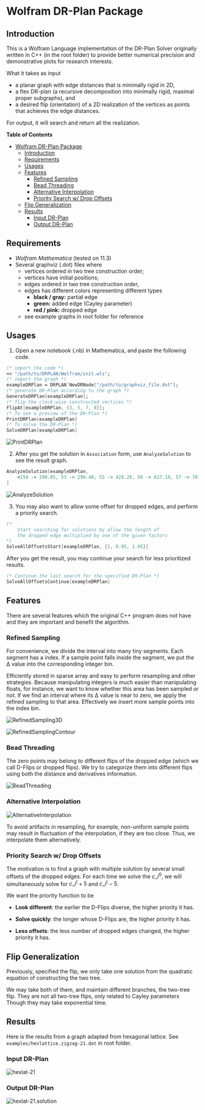 # Wolfram DR-Plan Package

## Introduction

This is a Wolfram Language implementation of the DR-Plan Solver originally
written in C++ (in the root folder) to provide better numerical precision and
demonstrative plots for research interests.

What it takes as input 
- a planar graph with edge distances that is minimally rigid in 2D,
- a flex DR-plan (a recursive decomposition into minimally rigid, maximal
proper subgraphs), and
- a desired flip (orientation) of a 2D realization of the vertices as points
that achieves the edge distances.

For output, it will search and return all the realization.


<!-- markdown-toc start - Don't edit this section. Run M-x markdown-toc-refresh-toc -->
**Table of Contents**

- [Wolfram DR-Plan Package](#wolfram-dr-plan-package)
    - [Introduction](#introduction)
    - [Requirements](#requirements)
    - [Usages](#usages)
    - [Features](#features)
        - [Refined Sampling](#refined-sampling)
        - [Bead Threading](#bead-threading)
        - [Alternative Interpolation](#alternative-interpolation)
        - [Priority Search w/ Drop Offsets](#priority-search-w-drop-offsets)
    - [Flip Generalization](#flip-generalization)
    - [Results](#results)
        - [Input DR-Plan](#input-dr-plan)
        - [Output DR-Plan](#output-dr-plan)

<!-- markdown-toc end -->


## Requirements

- _Wolfram Mathematica_ (tested on 11.3)
- Several graphviz (.dot) files where
    - vertices ordered in two tree construction order;
    - vertices have initial positions;
    - edges ordered in two tree construction order,
    - edges has different colors representing different types
        - __black / gray:__ partial edge
        - __green:__ added edge (Cayley parameter)
        - __red / pink:__ dropped edge
    - see example graphs in root folder for reference


## Usages

1. Open a new notebook (.nb) in Mathematica, and paste the following code.
```Mathematica
(* import the code *)
<< "/path/to/DRPLAN/Wolfram/init.wls";
(* import the graph *)
exampleDRPlan = DRPLAN`NewDRNode["/path/to/graphviz_file.dot"];
(* generate DR-Plan according to the graph *)
GenerateDRPlan[exampleDRPlan];
(* flip the clock-wise constructed vertices *)
FlipAt[exampleDRPlan, {3, 5, 7, 8}];
(* To see a preview of the DR-Plan *)
PrintDRPlan[exampleDRPlan]
(* To solve the DR-Plan *)
SolveDRPlan[exampleDRPlan]
```
![PrintDRPlan](./images/PrintDRPlan.svg)

2. After you get the solution in `Association` form, use `AnalyzeSolution` to see the result graph.  
```Mathematica
AnalyzeSolution[exampleDRPlan, 
    <|54 -> 290.85, 53 -> 299.48, 55 -> 428.20, 56 -> 627.10, 57 -> 781.22, 58 -> 283.02, 59 -> 310.26, 60 -> 450.93, 61 -> 602.52, 62 -> 756.48, 63 -> 898.29, 64 -> 1037.55, 65 -> 263.81, 66 -> 283.26, 67 -> 425.22, 68 -> 605.50, 69 -> 762.23, 70 -> 908.12, 71 -> 1046.99, 72 -> 1190.59, 73 -> 1331.90|>
]
```
![AnalyzeSolution](./images/AnalyzeSolution.svg)

3. You may also want to allow some offset for dropped edges, and perform a
priority search.
```Mathematica
(*
    Start searching for solutions by allow the length of
    the dropped edge multiplied by one of the given factors
*)
SolveAllOffsetsStart[exampleDRPlan, {1, 0.95, 1.05}]
```
After you get the result, you may continue your search for less
prioritized results.
```Mathematica
(* Continue the last search for the specified DR-Plan *)
SolveAllOffsetsContinue[exampleDRPlan]
```


## Features

There are several features which the original C++ program does not have and they are important and benefit the algorithm.

### Refined Sampling

For convenience, we divide the interval into many tiny segments. Each segment
has a index. If a sample point falls inside the segment, we put the Δ value into
the corresponding integer bin.

Efficiently stored in sparse array and easy to perform resampling and other
strategies. Because manipulating integers is much easier than manipulating
floats, for instance, we want to know whether this area has been sampled or not.
If we find an interval where its Δ value is near to zero, we apply the refined
sampling to that area. Effectively we insert more sample points into the index
bin.

![RefinedSampling3D](./images/RefineSampling3D.svg)

![RefinedSamplingContour](./images/RefineSamplingContour.svg)


### Bead Threading

The zero points may belong to different flips of the dropped edge (which we call
D-Flips or dropped flips). We try to categorize them into different flips using
both the distance and derivatives information.

![BeadThreading](./images/BeadThreading.svg)


### Alternative Interpolation

![AlternativeInterpolation](./images/AlternativeInterpolation.svg)

To avoid artifacts in resampling, for example, non-uniform sample points may
result in fluctuation of the interpolation, if they are too close. Thus, we
interpolate them alternatively.


### Priority Search w/ Drop Offsets 

The motivation is to find a graph with multiple solution by several small offsets of the dropped edges.
For each time we solve the $c\_i^0$, we will simultaneously solve for $c\_i^(+5%)$ and $c\_i^(-5%)$.

We want the priority function to be

- **Look different**: the earlier the D-Flips diverse, the higher priority it has.

- **Solve quickly**: the longer whose D-Flips are, the higher priority it has.

- **Less offsets**: the less number of  dropped edges changed, the higher priority it has.

## Flip Generalization

Previously, specified the flip, we only take one solution from the quadratic
equation of constructing the two tree.

We may take both of them, and maintain different branches, the two-tree flip.
They are not all two-tree flips, only related to Cayley parameters Though they
may take exponential time.


## Results

Here is the results from a graph adapted from hexagonal lattice.
See `examples/hexlattice.zigzag-21.dot` in root folder.

### Input DR-Plan

![hexlat-21](./images/hexlat-21.svg) 

### Output DR-Plan

![hexlat-21.solution](./images/hexlat-21.solution.svg) 
